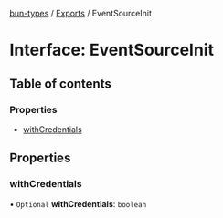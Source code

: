 [bun-types](https://github.com/oven-sh/bun-types/blob/master/api-docs/README.md) / [Exports](https://github.com/oven-sh/bun-types/blob/master/api-docs/modules.md) / EventSourceInit

# Interface: EventSourceInit

## Table of contents

### Properties

- [withCredentials](https://github.com/oven-sh/bun-types/blob/master/api-docs/interfaces/EventSourceInit.md#withcredentials)

## Properties

### withCredentials

• `Optional` **withCredentials**: `boolean`

